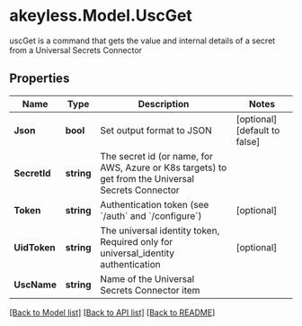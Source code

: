 # akeyless.Model.UscGet
uscGet is a command that gets the value and internal details of a secret from a Universal Secrets Connector

## Properties

Name | Type | Description | Notes
------------ | ------------- | ------------- | -------------
**Json** | **bool** | Set output format to JSON | [optional] [default to false]
**SecretId** | **string** | The secret id (or name, for AWS, Azure or K8s targets) to get from the Universal Secrets Connector | 
**Token** | **string** | Authentication token (see &#x60;/auth&#x60; and &#x60;/configure&#x60;) | [optional] 
**UidToken** | **string** | The universal identity token, Required only for universal_identity authentication | [optional] 
**UscName** | **string** | Name of the Universal Secrets Connector item | 

[[Back to Model list]](../README.md#documentation-for-models) [[Back to API list]](../README.md#documentation-for-api-endpoints) [[Back to README]](../README.md)

